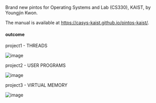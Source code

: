Brand new pintos for Operating Systems and Lab (CS330), KAIST, by Youngjin Kwon.

The manual is available at https://casys-kaist.github.io/pintos-kaist/.

#### outcome
project1 -  THREADS

![image](https://github.com/eunsik-kim/pintos11/assets/153556378/a77c6e1a-0678-4547-9bbe-b803fe87acfb)

project2 - USER PROGRAMS

![image](https://github.com/eunsik-kim/pintos11/assets/153556378/388c2f7a-806b-465c-abc8-ba1e73e35131)

project3 -  VIRTUAL MEMORY

![image](https://github.com/eunsik-kim/pintos11/assets/153556378/e1caf7cc-3460-47f3-9027-8f2570c03c7b)

